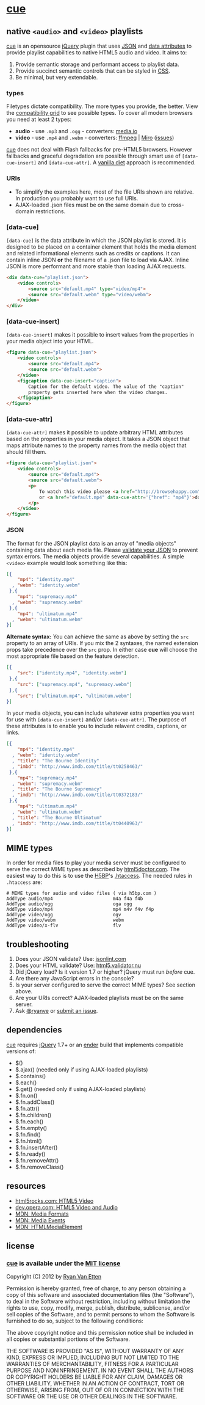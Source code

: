# [cue](http://cuejs.com)
## native `<audio>` and `<video>` playlists

[cue](http://cuejs.com) is an opensource [jQuery](http://jquery.com/) plugin that uses [JSON](http://en.wikipedia.org/wiki/JSON) and [data attributes](http://dev.opera.com/articles/view/an-introduction-to-datasets/) to provide playlist capabilities to native HTML5 audio and video. It aims to:

1. Provide semantic storage and performant access to playlist data.
2. Provide succinct semantic controls that can be styled in [CSS](https://github.com/ryanve/cue/blob/master/cue.css).
3. Be minimal, but very extendable.

### types

Filetypes dictate compatibility. The more types you provide, the better. View the [compatibility grid](https://developer.mozilla.org/en-US/docs/Media_formats_supported_by_the_audio_and_video_elements#Browser_compatibility) to see possible types. To cover all modern browsers you need at least 2 types: 

- **audio** - use `.mp3` and `.ogg`  - converters: [media.io](http://media.io)
- **video** - use `.mp4` and `.webm` - converters: [ffmpeg](http://ffmpeg.org) | [Miro](http://mirovideoconverter.com) ([issues](http://stackoverflow.com/a/13449719/770127))

[cue](http://cuejs.com) does not deal with Flash fallbacks for pre-HTML5 browsers. However fallbacks and graceful degradation are possible through smart use of `[data-cue-insert]` and `[data-cue-attr]`. A [vanilla diet](http://coding.smashingmagazine.com/2012/11/13/the-vanilla-web-diet/) approach is recommended.

### URIs

- To simplify the examples here, most of the file URIs shown are relative. In production you probably want to use full URIs.
- AJAX-loaded .json files must be on the same domain due to cross-domain restrictions.

### [data-cue]

`[data-cue]` is the data attribute in which the JSON playlist is stored. It is designed to be placed on a container element that holds the media element and related informational elements such as credits or captions. It can contain inline JSON **or** the filename of a .json file to load via AJAX. Inline JSON is more performant and more stable than loading AJAX requests. 

```html
<div data-cue="playlist.json">
    <video controls>
        <source src="default.mp4" type="video/mp4">
        <source src="default.webm" type="video/webm">
    </video>
</div>
```

### [data-cue-insert]

`[data-cue-insert]` makes it possible to insert values from the properties in your media object into your HTML.

```html
<figure data-cue="playlist.json">
    <video controls>
        <source src="default.mp4">
        <source src="default.webm">
    </video>
    <figcaption data-cue-insert="caption">
        Caption for the default video. The value of the "caption"
        property gets inserted here when the video changes.
    </figcaption>
</figure>
```

### [data-cue-attr]

`[data-cue-attr]` makes it possible to update arbitrary HTML attributes based on the properties in your media object. It takes a JSON object that maps attribute names to the property names from the media object that should fill them.

```html
<figure data-cue="playlist.json">
    <video controls>
        <source src="default.mp4">
        <source src="default.webm">
        <p>
            To watch this video please <a href="http://browsehappy.com">updgrade your browser</a>
            or <a href="default.mp4" data-cue-attr='{"href": "mp4"}'>download the .mp4</a>
        </p>
    </video>
</figure>
```

### JSON

The format for the JSON playlist data is an array of "media objects" containing data about each media file. Please [validate your JSON](http://jsonlint.com) to prevent syntax errors. The media objects provide several capabilities. A simple `<video>` example would look something like this:

```json
[{
    "mp4": "identity.mp4"
  , "webm": "identity.webm"
 },{
    "mp4": "supremacy.mp4"
  , "webm": "supremacy.webm"
 },{
    "mp4": "ultimatum.mp4"
  , "webm": "ultimatum.webm"
}]
```

**Alternate syntax:** You can achieve the same as above by setting the `src` property to an array of URIs. If you mix the 2 syntaxes, the named extension props take precedence over the `src` prop. In either case **cue** will choose the most appropriate file based on the feature detection.

```json
[{
    "src": ["identity.mp4", "identity.webm"]
 },{
    "src": ["supremacy.mp4", "supremacy.webm"]
 },{
    "src": ["ultimatum.mp4", "ultimatum.webm"]
}]
```

In your media objects, you can include whatever extra properties you want for use with `[data-cue-insert]` and/or `[data-cue-attr]`. The purpose of these attributes is to enable you to include relavent credits, captions, or links.

```json
[{
    "mp4": "identity.mp4"
  , "webm": "identity.webm"
  , "title": "The Bourne Identity"
  , "imbd": "http://www.imdb.com/title/tt0258463/"
 },{
    "mp4": "supremacy.mp4"
  , "webm": "supremacy.webm"
  , "title": "The Bourne Supremacy"
  , "imdb": "http://www.imdb.com/title/tt0372183/"
 },{
    "mp4": "ultimatum.mp4"
  , "webm": "ultimatum.webm"
  , "title": "The Bourne Ultimatum"
  , "imdb": "http://www.imdb.com/title/tt0440963/"
}]
```

## MIME types

In order for media files to play your media server must be configured to serve the correct MIME types as described by [html5doctor.com](http://html5doctor.com/html5-audio-the-state-of-play/). The easiest way to do this is to use the [H5BP](https://github.com/h5bp/html5-boilerplate/)'s [.htaccess](https://github.com/h5bp/html5-boilerplate/blob/master/.htaccess). The needed rules in `.htaccess` are:

```
# MIME types for audio and video files ( via h5bp.com )
AddType audio/mp4                      m4a f4a f4b
AddType audio/ogg                      oga ogg
AddType video/mp4                      mp4 m4v f4v f4p
AddType video/ogg                      ogv
AddType video/webm                     webm
AddType video/x-flv                    flv
```

## troubleshooting

1. Does your JSON validate? Use: [jsonlint.com](http://jsonlint.com)
2. Does your HTML validate? Use: [html5.validator.nu](http://html5.validator.nu)
3. Did jQuery load? Is it version 1.7 or higher? jQuery must run *before* cue.
4. Are there any JavaScript errors in the console?
5. Is your server configured to serve the correct MIME types? See section above.
6. Are your URIs correct? AJAX-loaded playlists must be on the same server.
7. Ask [@ryanve](http://twitter.com/ryanve) or [submit an issue](https://github.com/ryanve/cue/issues).

## dependencies

[cue](http://cuejs.com) requires [jQuery](http://jquery.com/) 1.7+ or an [ender](http://ender.jit.su/) build that implements compatible versions of:

- $()
- $.ajax() (needed only if using AJAX-loaded playlists)
- $.contains()
- $.each()
- $.get()  (needed only if using AJAX-loaded playlists)
- $.fn.on()
- $.fn.addClass()
- $.fn.attr()
- $.fn.children()
- $.fn.each()
- $.fn.empty()
- $.fn.find()
- $.fn.html()
- $.fn.insertAfter()
- $.fn.ready()
- $.fn.removeAttr()
- $.fn.removeClass()

## resources

- [html5rocks.com: HTML5 Video](http://www.html5rocks.com/en/tutorials/video/basics/)
- [dev.opera.com: HTML5 Video and Audio](http://dev.opera.com/articles/view/everything-you-need-to-know-about-html5-video-and-audio/)
- [MDN: Media Formats](https://developer.mozilla.org/en-US/docs/Media_formats_supported_by_the_audio_and_video_elements#Browser_compatibility)
- [MDN: Media Events](https://developer.mozilla.org/en-US/docs/DOM/Media_events)
- [MDN: HTMLMediaElement](https://developer.mozilla.org/en-US/docs/DOM/HTMLMediaElement)

## license

### [cue](http://github.com/ryanve/cue) is available under the [MIT license](http://en.wikipedia.org/wiki/MIT_License)

Copyright (C) 2012 by [Ryan Van Etten](https://github.com/ryanve)

Permission is hereby granted, free of charge, to any person obtaining a copy
of this software and associated documentation files (the "Software"), to deal
in the Software without restriction, including without limitation the rights
to use, copy, modify, merge, publish, distribute, sublicense, and/or sell
copies of the Software, and to permit persons to whom the Software is
furnished to do so, subject to the following conditions:

The above copyright notice and this permission notice shall be included in
all copies or substantial portions of the Software.

THE SOFTWARE IS PROVIDED "AS IS", WITHOUT WARRANTY OF ANY KIND, EXPRESS OR
IMPLIED, INCLUDING BUT NOT LIMITED TO THE WARRANTIES OF MERCHANTABILITY,
FITNESS FOR A PARTICULAR PURPOSE AND NONINFRINGEMENT. IN NO EVENT SHALL THE
AUTHORS OR COPYRIGHT HOLDERS BE LIABLE FOR ANY CLAIM, DAMAGES OR OTHER
LIABILITY, WHETHER IN AN ACTION OF CONTRACT, TORT OR OTHERWISE, ARISING FROM,
OUT OF OR IN CONNECTION WITH THE SOFTWARE OR THE USE OR OTHER DEALINGS IN
THE SOFTWARE.